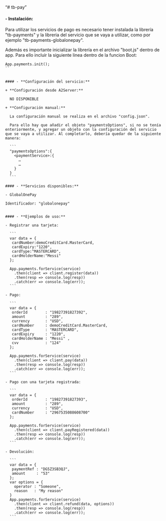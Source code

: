 “# tb-pay”

#### - **Instalación:**
  
  Para utilizar los servicios de pago es necesario tener instalada la librería "tb-payments" y la libreria del servicio que se vaya a utilizar, como por ejemplo "tb-payments-globalonepay".

  Además es importante inicializar la librería en el archivo "boot.js" dentro de app. Para ello incluir la siguiente linea dentro de la funcion Boot:

  ```
  App.payments.init();
  ``


#### - **Configuración del servicio:**

  + **Configuración desde A2Server:** 

    NO DISPONIBLE

  + **Configuración manual:**

    La configuración manual se realiza en el archivo "config.json".

    Para ello hay que añadir el objeto "paymentsOptions", si no se tenía enteriormente, y agregar un objeto con la configuración del servicio que se vaya a utilizar. Al completarlo, debería quedar de la siguiente manera:

    ```
    "paymentsOptions":{
      <paymentService>:{
        …
        …
      }
    }
    ```

#### - **Servicios disponibles:**
  
  - GlobalOnePay

  Identificador: "globalonepay"


#### - **Ejemplos de uso:**

  - Registrar una tarjeta:

    ```
    var data = {
     cardNumber:demoCreditCard.MasterCard,
     cardExpiry:"1220",
     cardType:"MASTERCARD",
     cardHolderName:"Messi"  
    };

    App.payments.forService(service)
      .then(client => client.register(data))
      .then(resp => console.log(resp))
      .catch(err => console.log(err));
    ```

  - Pago:

    ```
    var data = {
     orderId        : "19827391827392",
     amount         : "289",
     currency       : "USD",
     cardNumber     : demoCreditCard.MasterCard,
     cardType       : "MASTERCARD",
     cardExpiry     : "1220",
     cardHolderName : "Messi" ,
     cvv            : "124" 
    };
    
    App.payments.forService(service)
      .then(client => client.pay(data))
      .then(resp => console.log(resp))
      .catch(err => console.log(err));
    ```

  - Pago con una tarjeta registrada:

    ```
    var data = {
     orderId        : "19827391827393",
     amount         : "289",
     currency       : "USD",
     cardNumber     : "2967535088608700"
    };
    
    App.payments.forService(service)
      .then(client => client.payRegistered(data))
      .then(resp => console.log(resp))
      .catch(err => console.log(err));
    ```

  - Devolución:

    ```
    var data = {
     paymentRef : "DG5Z3SB3QJ",
     amount     : "53"
    };
    var options = {
      operator : "Someone",
      reason   : "My reason"
    }
    App.payments.forService(service)
      .then(client => client.refund(data, options))
      .then(resp => console.log(resp))
      .catch(err => console.log(err));
    ```

    